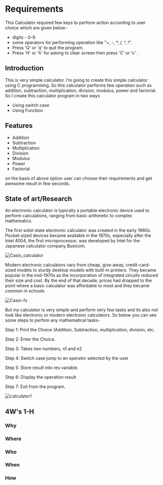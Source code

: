 
# Requirements
  This Calculator required few keys to perform action according to user choice which are given below-
   - digits - 0-9.
   - some operators for performing operation like "+, -, *, /, ^, !".
   - Press 'Q' or 'q' to quit the program.
   - Press 'H' or 'h' for asking to clear screen then press 'C' or 'c' .

## Introduction

  This is very simple calculator. I’m going to create this simple calculator using C programming. So this calculator performs few operation such as addition, subtraction, multiplication, division, modulus, power and factorial. So I create this calculator program in two ways 
  - Using switch case
  - Using Function

## Features
  - Addition
  - Subtraction
  - Multiplication
  - Division
  - Modulus
  - Power
  - Factorial
  
  on the basis of above option user can choose their requirements and get awesome result in few seconds.
  
 ## State of art/Research
 An electronic calculator is typically a portable electronic device used to perform calculations, ranging from basic arithmetic to complex mathematics.
 
The first solid-state electronic calculator was created in the early 1960s. Pocket-sized devices became available in the 1970s, especially after the Intel 4004, the first microprocessor, was developed by Intel for the Japanese calculator company Busicom. 

![Casio_calculator](https://user-images.githubusercontent.com/49648354/143389132-f23ed0f7-4e5f-4c13-900a-e5b4eeb66791.jpg)

Modern electronic calculators vary from cheap, give-away, credit-card-sized models to sturdy desktop models with built-in printers. They became popular in the mid-1970s as the incorporation of integrated circuits reduced their size and cost. By the end of that decade, prices had dropped to the point where a basic calculator was affordable to most and they became common in schools

![Casio-fx](https://user-images.githubusercontent.com/49648354/143390047-ba51da98-b27a-47ff-9a86-e811708daffa.jpg)

But my calculator is very simple and perform very few tasks and its also not look like electronic or modern electronic calculators. So below you can see some steps to perfom any mathematical tasks-

Step 1: Print the Choice (Addition, Subtraction, multiplication, division, etc.

Step 2: Enter the Choice.

Step 3: Takes two numbers, n1 and n2

Step 4: Switch case jump to an operator selected by the user

Step 5: Store result into res variable.

Step 6: Display the operation result

Step 7: Exit from the program.

![calculator1](https://user-images.githubusercontent.com/49648354/143386912-a13acaed-743f-4250-9f9d-650ae0688474.png)

## 4W's 1-H
  ### Why
### Where
### Who
### When
### How
